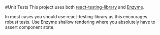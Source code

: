 #Unit Tests
This project uses both [react-testing-library](https://github.com/testing-library/react-testing-library) and [Enzyme](https://enzymejs.github.io/enzyme/). 

In most cases you should use react-testing-library as this encourages robust tests. Use Enzyme shallow rendering where you absolutely have to assert component state.